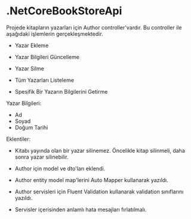 # .NetCoreBookStoreApi
Projede kitapların yazarları için Author controller'vardır. Bu controller ile aşağıdaki işlemlerin gerçekleşmektedir.



* Yazar Ekleme

* Yazar Bilgileri Güncelleme

* Yazar Silme

* Tüm Yazarları Listeleme

* Spesifik Bir Yazarın Bilgilerini Getirme


Yazar Bilgileri:


* Ad
* Soyad
* Doğum Tarihi


Eklentiler:

* Kitabı yayında olan bir yazar silinemez. Öncelikle kitap silinmeli, daha sonra yazar silinebilir.


* Author için model ve dto'ları eklendi.


* Author entity model map'lerini Auto Mapper kullanarak yazıldı.


* Author servisleri için Fluent Validation kullanarak validation sınıflarını yazıldı. 


* Servisler içerisinden anlamlı hata mesajları fırlatılmalı.


